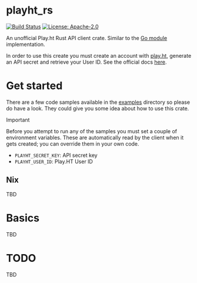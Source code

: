 # playht_rs

[![Build Status](https://github.com/milosgajdos/playht_rs/actions/workflows/ci.yaml/badge.svg?branch=main)](https://github.com/milosgajdos/playht_rs/actions?query=workflow%3ACI)
[![License: Apache-2.0](https://img.shields.io/badge/License-Apache--2.0-blue.svg)](https://opensource.org/licenses/Apache-2.0)

An unofficial Play.ht Rust API client crate. Similar to the [Go module](https://github.com/milosgajdos/go-playht) implementation.

In order to use this create you must create an account with [play.ht](https://play.ht), generate an API secret and retrieve your User ID. See the official docs [here](https://docs.play.ht/reference/api-authentication).

# Get started

There are a few code samples available in the [examples](./src/bin) directory so please do have a look. They could give you some idea about how to use this crate.

> [!IMPORTANT]
> Before you attempt to run any of the samples you must set a couple of environment variables.
> These are automatically read by the client when it gets created; you can override them in your own code.

* `PLAYHT_SECRET_KEY`: API secret key
* `PLAYHT_USER_ID`: Play.HT User ID

## Nix

TBD

# Basics

TBD

# TODO

TBD
